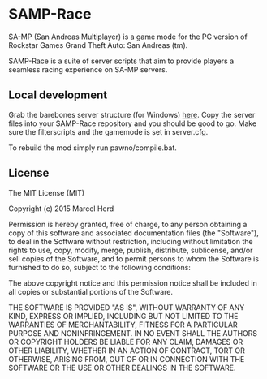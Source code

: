 # SAMP-Race

SA-MP (San Andreas Multiplayer) is a game mode for the PC version of Rockstar Games Grand Theft Auto: San Andreas (tm).

SAMP-Race is a suite of server scripts that aim to provide players a seamless racing experience on SA-MP servers.

## Local development

Grab the barebones server structure (for Windows) [here](http://puu.sh/i8lUp/dd34ae7005.rar). Copy the server files into your SAMP-Race repository and you should be good to go. Make sure the filterscripts and the gamemode is set in server.cfg.

To rebuild the mod simply run pawno/compile.bat.

## License

The MIT License (MIT)

Copyright (c) 2015 Marcel Herd

Permission is hereby granted, free of charge, to any person obtaining a copy
of this software and associated documentation files (the "Software"), to deal
in the Software without restriction, including without limitation the rights
to use, copy, modify, merge, publish, distribute, sublicense, and/or sell
copies of the Software, and to permit persons to whom the Software is
furnished to do so, subject to the following conditions:

The above copyright notice and this permission notice shall be included in all
copies or substantial portions of the Software.

THE SOFTWARE IS PROVIDED "AS IS", WITHOUT WARRANTY OF ANY KIND, EXPRESS OR
IMPLIED, INCLUDING BUT NOT LIMITED TO THE WARRANTIES OF MERCHANTABILITY,
FITNESS FOR A PARTICULAR PURPOSE AND NONINFRINGEMENT. IN NO EVENT SHALL THE
AUTHORS OR COPYRIGHT HOLDERS BE LIABLE FOR ANY CLAIM, DAMAGES OR OTHER
LIABILITY, WHETHER IN AN ACTION OF CONTRACT, TORT OR OTHERWISE, ARISING FROM,
OUT OF OR IN CONNECTION WITH THE SOFTWARE OR THE USE OR OTHER DEALINGS IN THE
SOFTWARE.